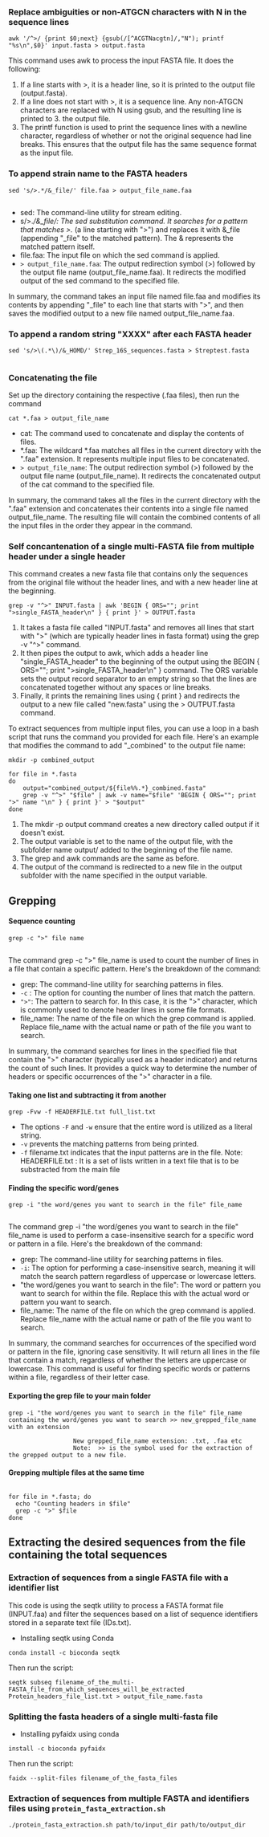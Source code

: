 ### Replace ambiguities or non-ATGCN characters with N in the sequence lines
```
awk '/^>/ {print $0;next} {gsub(/[^ACGTNacgtn]/,"N"); printf "%s\n",$0}' input.fasta > output.fasta
```
This command uses awk to process the input FASTA file. It does the following:

1. If a line starts with >, it is a header line, so it is printed to the output file (output.fasta).
2. If a line does not start with >, it is a sequence line. Any non-ATGCN characters are replaced with N using gsub, and the resulting line is printed to 3. the output file.
4. The printf function is used to print the sequence lines with a newline character, regardless of whether or not the original sequence had line breaks. This ensures that the output file has the same sequence format as the input file.

### To append strain name to the FASTA headers
          
 ```
 sed 's/>.*/&_file/' file.faa > output_file_name.faa
    
 ```
* sed: The command-line utility for stream editing.
* s/>.*/&_file/: The sed substitution command. It searches for a pattern that matches >.* (a line starting with ">") and replaces it with  &_file (appending "_file" to the matched pattern). The & represents the matched pattern itself.
* file.faa: The input file on which the sed command is applied.
* ```> output_file_name.faa```: The output redirection symbol (>) followed by the output file name (output_file_name.faa). It redirects the modified output of the sed command to the specified file.

In summary, the command takes an input file named file.faa and modifies its contents by appending "_file" to each line that starts with ">", and then saves the modified output to a new file named output_file_name.faa.
     
  ### To append a random string "XXXX" after each FASTA header
     
```
sed 's/>\(.*\)/&_HOMD/' Strep_16S_sequences.fasta > Streptest.fasta
   
```
           
### Concatenating the file
       
Set up the directory containing the respective (.faa files), then run the command

```  
cat *.faa > output_file_name
```
* cat: The command used to concatenate and display the contents of files.
* *.faa: The wildcard *.faa matches all files in the current directory with the ".faa" extension. It represents multiple input files to be concatenated.
* ```> output_file_name```: The output redirection symbol (>) followed by the output file name (output_file_name). It redirects the concatenated output of the cat command to the specified file.

In summary, the command takes all the files in the current directory with the ".faa" extension and concatenates their contents into a single file named output_file_name. The resulting file will contain the combined contents of all the input files in the order they appear in the command.

### Self concantenation of a single multi-FASTA file from multiple header under a single header

This command creates a new fasta file that contains only the sequences from the original file without the header lines, and with a new header line at the beginning.

```
grep -v "^>" INPUT.fasta | awk 'BEGIN { ORS=""; print ">single_FASTA_header\n" } { print }' > OUTPUT.fasta
```
1. It takes a fasta file called "INPUT.fasta" and removes all lines that start with ">" (which are typically header lines in fasta format) using the grep -v "^>" command.
2. It then pipes the output to awk, which adds a header line "single_FASTA_header" to the beginning of the output using the BEGIN { ORS=""; print ">single_FASTA_header\n" } command. The ORS variable sets the output record separator to an empty string so that the lines are concatenated together without any spaces or line breaks. 
3. Finally, it prints the remaining lines using { print } and redirects the output to a new file called "new.fasta" using the > OUTPUT.fasta command.

To extract sequences from multiple input files, you can use a loop in a bash script that runs the command you provided for each file. Here's an example that modifies the command to add "_combined" to the output file name:
```
mkdir -p combined_output

for file in *.fasta
do
    output="combined_output/${file%%.*}_combined.fasta"
    grep -v "^>" "$file" | awk -v name="$file" 'BEGIN { ORS=""; print ">" name "\n" } { print }' > "$output"
done

```

1. The mkdir -p output command creates a new directory called output if it doesn't exist.
2. The output variable is set to the name of the output file, with the subfolder name output/ added to the beginning of the file name.
3. The grep and awk commands are the same as before.
4. The output of the command is redirected to a new file in the output subfolder with the name specified in the output variable.

## Grepping

#### Sequence counting 

```
grep -c ">" file name
      
```
The command grep -c ">" file_name is used to count the number of lines in a file that contain a specific pattern. Here's the breakdown of the command:

* grep: The command-line utility for searching patterns in files.
* ```-c``` : The option for counting the number of lines that match the pattern.
* ```">"```: The pattern to search for. In this case, it is the ">" character, which is commonly used to denote header lines in some file formats.
* file_name: The name of the file on which the grep command is applied. Replace file_name with the actual name or path of the file you want to search.

In summary, the command searches for lines in the specified file that contain the ">" character (typically used as a header indicator) and returns the count of such lines. It provides a quick way to determine the number of headers or specific occurrences of the ">" character in a file.

#### Taking one list and subtracting it from another

```
grep -Fvw -f HEADERFILE.txt full_list.txt 

```
* The options ```-F``` and ```-w``` ensure that the entire word is utilized as a literal string.
* ```-v``` prevents the matching patterns from being printed.
* ```-f``` filename.txt indicates that the input patterns are in the file.
Note:  HEADERFILE.txt : It is a set of lists written in a text file that is to be substracted from the main file 
                                            
#### Finding the specific word/genes 

```
grep -i "the word/genes you want to search in the file" file_name 
    
```
The command grep -i "the word/genes you want to search in the file" file_name is used to perform a case-insensitive search for a specific word or pattern in a file. Here's the breakdown of the command:

* grep: The command-line utility for searching patterns in files.
* ```-i```: The option for performing a case-insensitive search, meaning it will match the search pattern regardless of uppercase or lowercase letters.
* "the word/genes you want to search in the file": The word or pattern you want to search for within the file. Replace this with the actual word or pattern you want to search.
* file_name: The name of the file on which the grep command is applied. Replace file_name with the actual name or path of the file you want to search.

In summary, the command searches for occurrences of the specified word or pattern in the file, ignoring case sensitivity. It will return all lines in the file that contain a match, regardless of whether the letters are uppercase or lowercase. This command is useful for finding specific words or patterns within a file, regardless of their letter case.


#### Exporting the grep file to your main folder 
      
```
grep -i "the word/genes you want to search in the file" file_name containing the word/genes you want to search >> new_grepped_file_name with an extension
```           
                      New grepped_file_name extension: .txt, .faa etc
                      Note:  >> is the symbol used for the extraction of the grepped output to a new file.
  
#### Grepping multiple files at the same time
   
```

for file in *.fasta; do
  echo "Counting headers in $file"
  grep -c ">" $file
done
```

 ##  Extracting the desired sequences from the file containing the total sequences

### Extraction of sequences from a single FASTA file with a identifier list
 
This code is using the seqtk utility to process a FASTA format file (INPUT.faa) and filter the sequences based on a list of sequence identifiers stored in a separate text file (IDs.txt).

* Installing seqtk using Conda
           
```
conda install -c bioconda seqtk

```
Then run the script:

```
seqtk subseq filename_of_the_multi-FASTA_file_from_which_sequences_will_be_extracted Protein_headers_file_list.txt > output_file_name.fasta 

```

### Splitting the fasta headers of a single multi-fasta file

* Installing pyfaidx using conda

```
install -c bioconda pyfaidx

```
Then run the script:

```
faidx --split-files filename_of_the_fasta_files

```

### Extraction of sequences from multiple FASTA and identifiers files using ```protein_fasta_extraction.sh```

```
./protein_fasta_extraction.sh path/to/input_dir path/to/output_dir

```

